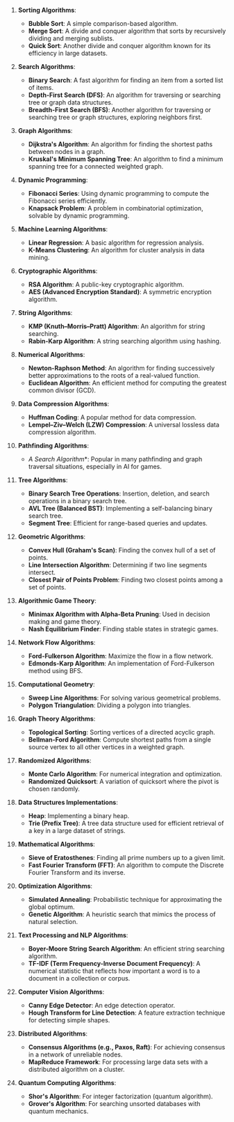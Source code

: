 1. **Sorting Algorithms**:
   - **Bubble Sort**: A simple comparison-based algorithm.
   - **Merge Sort**: A divide and conquer algorithm that sorts by recursively dividing and merging sublists.
   - **Quick Sort**: Another divide and conquer algorithm known for its efficiency in large datasets.

2. **Search Algorithms**:
   - **Binary Search**: A fast algorithm for finding an item from a sorted list of items.
   - **Depth-First Search (DFS)**: An algorithm for traversing or searching tree or graph data structures.
   - **Breadth-First Search (BFS)**: Another algorithm for traversing or searching tree or graph structures, exploring neighbors first.

3. **Graph Algorithms**:
   - **Dijkstra's Algorithm**: An algorithm for finding the shortest paths between nodes in a graph.
   - **Kruskal's Minimum Spanning Tree**: An algorithm to find a minimum spanning tree for a connected weighted graph.

4. **Dynamic Programming**:
   - **Fibonacci Series**: Using dynamic programming to compute the Fibonacci series efficiently.
   - **Knapsack Problem**: A problem in combinatorial optimization, solvable by dynamic programming.

5. **Machine Learning Algorithms**:
   - **Linear Regression**: A basic algorithm for regression analysis.
   - **K-Means Clustering**: An algorithm for cluster analysis in data mining.

6. **Cryptographic Algorithms**:
   - **RSA Algorithm**: A public-key cryptographic algorithm.
   - **AES (Advanced Encryption Standard)**: A symmetric encryption algorithm.

7. **String Algorithms**:
   - **KMP (Knuth–Morris–Pratt) Algorithm**: An algorithm for string searching.
   - **Rabin-Karp Algorithm**: A string searching algorithm using hashing.

8. **Numerical Algorithms**:
   - **Newton-Raphson Method**: An algorithm for finding successively better approximations to the roots of a real-valued function.
   - **Euclidean Algorithm**: An efficient method for computing the greatest common divisor (GCD).

9. **Data Compression Algorithms**:
   - **Huffman Coding**: A popular method for data compression.
   - **Lempel–Ziv–Welch (LZW) Compression**: A universal lossless data compression algorithm.

10. **Pathfinding Algorithms**:
    - **A* Search Algorithm**: Popular in many pathfinding and graph traversal situations, especially in AI for games.

11. **Tree Algorithms**:
    - **Binary Search Tree Operations**: Insertion, deletion, and search operations in a binary search tree.
    - **AVL Tree (Balanced BST)**: Implementing a self-balancing binary search tree.
    - **Segment Tree**: Efficient for range-based queries and updates.

12. **Geometric Algorithms**:
    - **Convex Hull (Graham's Scan)**: Finding the convex hull of a set of points.
    - **Line Intersection Algorithm**: Determining if two line segments intersect.
    - **Closest Pair of Points Problem**: Finding two closest points among a set of points.

13. **Algorithmic Game Theory**:
    - **Minimax Algorithm with Alpha-Beta Pruning**: Used in decision making and game theory.
    - **Nash Equilibrium Finder**: Finding stable states in strategic games.

14. **Network Flow Algorithms**:
    - **Ford-Fulkerson Algorithm**: Maximize the flow in a flow network.
    - **Edmonds-Karp Algorithm**: An implementation of Ford-Fulkerson method using BFS.

15. **Computational Geometry**:
    - **Sweep Line Algorithms**: For solving various geometrical problems.
    - **Polygon Triangulation**: Dividing a polygon into triangles.

16. **Graph Theory Algorithms**:
    - **Topological Sorting**: Sorting vertices of a directed acyclic graph.
    - **Bellman-Ford Algorithm**: Compute shortest paths from a single source vertex to all other vertices in a weighted graph.

17. **Randomized Algorithms**:
    - **Monte Carlo Algorithm**: For numerical integration and optimization.
    - **Randomized Quicksort**: A variation of quicksort where the pivot is chosen randomly.

18. **Data Structures Implementations**:
    - **Heap**: Implementing a binary heap.
    - **Trie (Prefix Tree)**: A tree data structure used for efficient retrieval of a key in a large dataset of strings.

19. **Mathematical Algorithms**:
    - **Sieve of Eratosthenes**: Finding all prime numbers up to a given limit.
    - **Fast Fourier Transform (FFT)**: An algorithm to compute the Discrete Fourier Transform and its inverse.

20. **Optimization Algorithms**:
    - **Simulated Annealing**: Probabilistic technique for approximating the global optimum.
    - **Genetic Algorithm**: A heuristic search that mimics the process of natural selection.

21. **Text Processing and NLP Algorithms**:
    - **Boyer-Moore String Search Algorithm**: An efficient string searching algorithm.
    - **TF-IDF (Term Frequency-Inverse Document Frequency)**: A numerical statistic that reflects how important a word is to a document in a collection or corpus.

22. **Computer Vision Algorithms**:
    - **Canny Edge Detector**: An edge detection operator.
    - **Hough Transform for Line Detection**: A feature extraction technique for detecting simple shapes.

23. **Distributed Algorithms**:
    - **Consensus Algorithms (e.g., Paxos, Raft)**: For achieving consensus in a network of unreliable nodes.
    - **MapReduce Framework**: For processing large data sets with a distributed algorithm on a cluster.

24. **Quantum Computing Algorithms**:
    - **Shor's Algorithm**: For integer factorization (quantum algorithm).
    - **Grover's Algorithm**: For searching unsorted databases with quantum mechanics.
